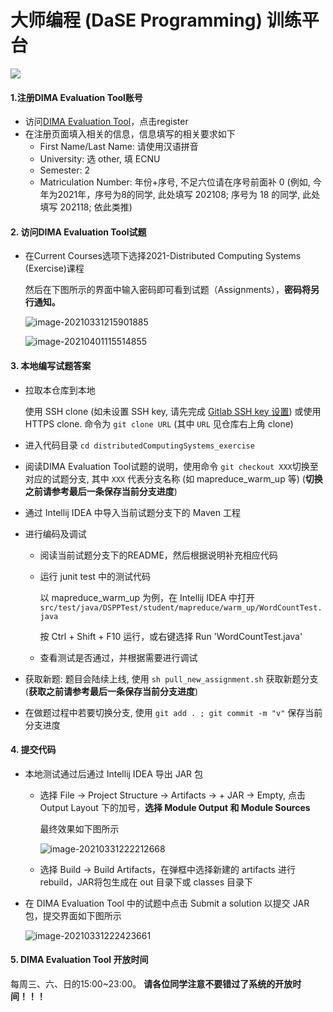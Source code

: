 # 大师编程 (DaSE Programming) 训练平台

![](./logo.jpg)

#### 1.注册DIMA Evaluation Tool账号

- 访问[DIMA Evaluation Tool](http://10.24.15.160:8080/)，点击register
- 在注册页面填入相关的信息，信息填写的相关要求如下
  - First Name/Last Name: 请使用汉语拼音 
  - University: 选 other, 填 ECNU
  - Semester: 2
  - Matriculation Number: 年份+序号, 不足六位请在序号前面补 0 (例如, 今年为2021年，序号为8的同学, 此处填写 202108;
    序号为 18 的同学, 此处填写 202118; 依此类推)

#### 2. 访问DIMA Evaluation Tool试题

- 在Current Courses选项下选择2021-Distributed Computing Systems (Exercise)课程

  然后在下图所示的界面中输入密码即可看到试题（Assignments），**密码将另行通知。**

  ![image-20210331215901885](assets/image-20210331215901885.png)

  ![image-20210401115514855](assets/image-20210401115514855.png)

#### 3. 本地编写试题答案

- 拉取本仓库到本地

  使用 SSH clone (如未设置 SSH key, 请先完成 [Gitlab SSH key 设置](./SSH.md)) 或使用 HTTPS clone. 命令为 `git clone URL` (其中 `URL` 见仓库右上角 clone)

- 进入代码目录 `cd distributedComputingSystems_exercise`

- 阅读DIMA Evaluation Tool试题的说明，使用命令 `git checkout XXX`切换至对应的试题分支, 其中 `XXX` 代表分支名称 (如 mapreduce_warm_up 等) (**切换之前请参考最后一条保存当前分支进度**)

- 通过 Intellij IDEA 中导入当前试题分支下的 Maven 工程

- 进行编码及调试

  - 阅读当前试题分支下的README，然后根据说明补充相应代码

  - 运行 junit test 中的测试代码

    以 mapreduce_warm_up 为例，在 Intellij IDEA 中打开 `src/test/java/DSPPTest/student/mapreduce/warm_up/WordCountTest.java`

    按 Ctrl + Shift + F10 运行，或右键选择 Run 'WordCountTest.java'

  - 查看测试是否通过，并根据需要进行调试

- 获取新题: 题目会陆续上线, 使用 `sh pull_new_assignment.sh` 获取新题分支 (**获取之前请参考最后一条保存当前分支进度**)

- 在做题过程中若要切换分支, 使用 `git add . ; git commit -m "v"` 保存当前分支进度

#### 4. 提交代码

- 本地测试通过后通过 Intellij IDEA 导出 JAR 包

  - 选择 File → Project Structure → Artifacts → + JAR → Empty, 点击 Output Layout 下的加号，**选择 Module Output 和 Module Sources**

    最终效果如下图所示

    ![image-20210331222212668](assets/image-20210331222212668.png)

  - 选择 Build → Build Artifacts，在弹框中选择新建的 artifacts 进行 rebuild，JAR将包生成在 out 目录下或 classes 目录下

- 在 DIMA Evaluation Tool 中的试题中点击 Submit a solution 以提交 JAR 包，提交界面如下图所示

  ![image-20210331222423661](assets/image-20210331222423661.png)

#### 5. DIMA Evaluation Tool 开放时间
每周三、六、日的15:00~23:00。
**请各位同学注意不要错过了系统的开放时间！！！**

